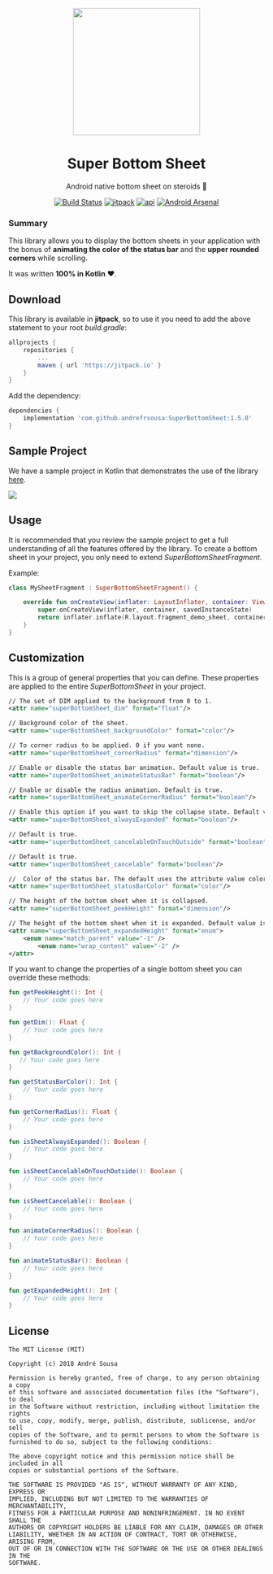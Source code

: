 <p align="center"><a href="https://github.com/andrefrsousa/SuperBottomSheet" target="_blank"><img width="250"src="raw/logo.png"></a></p>
<h1 align="center">Super Bottom Sheet</h1>
<p align="center">Android native bottom sheet on steroids 💪</p>
<p align="center">
  <a href="https://travis-ci.org/andrefrsousa/SuperBottomSheet"><img src="https://travis-ci.org/andrefrsousa/SuperBottomSheet.svg?branch=master" alt="Build Status"></a>
  <a href="https://jitpack.io/#andrefrsousa/SuperBottomSheet"><img src="https://jitpack.io/v/andrefrsousa/SuperBottomSheet.svg" alt="jitpack"></a>
  <a href="https://android-arsenal.com/api?level=14"><img src="https://img.shields.io/badge/API-14%2B-orange.svg?style=flat" alt="api"></a>
  <a href="https://android-arsenal.com/details/1/7259"><img src="https://img.shields.io/badge/Android%20Arsenal-SuperBottomSheet-green.svg?style=flat" alt="Android Arsenal"></a>
</p>
  
### Summary  

This library allows you to display the bottom sheets in your application with the bonus of **animating the color of the status bar** and the **upper rounded corners** while scrolling. 

It was written **100% in Kotlin** ❤️.
  
## Download  
  
This library is available in **jitpack**, so to use it you need to add the above statement to your root *build.gradle*:
   
```groovy  
allprojects {
    repositories {
        ...
        maven { url 'https://jitpack.io' }
    }
}
```
	
Add the dependency:

```groovy 
dependencies {
    implementation 'com.github.andrefrsousa:SuperBottomSheet:1.5.0'
}
```  
  
## Sample Project  

We have a sample project in Kotlin that demonstrates the use of the library [here](https://github.com/andrefrsousa/SuperBottomSheet/blob/master/demo/src/main/java/com/andrefrsousa/superbottomsheet/demo/MainActivity.kt).

![](/raw/example.gif)
  
## Usage  

It is recommended that you review the sample project to get a full understanding of all the features offered by the library. 
To create a bottom sheet in your project, you only need to extend *SuperBottomSheetFragment*.

Example:

```kotlin
class MySheetFragment : SuperBottomSheetFragment() {

    override fun onCreateView(inflater: LayoutInflater, container: ViewGroup?, savedInstanceState: Bundle?): View? {
        super.onCreateView(inflater, container, savedInstanceState)
        return inflater.inflate(R.layout.fragment_demo_sheet, container, false)
    }
}
```
  
## Customization
  
This is a group of general properties that you can define. These properties are applied to the entire *SuperBottomSheet* in your project.

```xml
// The set of DIM applied to the background from 0 to 1.
<attr name="superBottomSheet_dim" format="float"/>  

// Background color of the sheet.
<attr name="superBottomSheet_backgroundColor" format="color"/>

// To corner radius to be applied. 0 if you want none.
<attr name="superBottomSheet_cornerRadius" format="dimension"/>  

// Enable or disable the status bar animation. Default value is true.
<attr name="superBottomSheet_animateStatusBar" format="boolean"/>

// Enable or disable the radius animation. Default is true.
<attr name="superBottomSheet_animateCornerRadius" format="boolean"/>

// Enable this option if you want to skip the collapse state. Default value is false.
<attr name="superBottomSheet_alwaysExpanded" format="boolean"/>

// Default is true.
<attr name="superBottomSheet_cancelableOnTouchOutside" format="boolean"/>

// Default is true.
<attr name="superBottomSheet_cancelable" format="boolean"/>

//  Color of the status bar. The default uses the attribute value colorDark.
<attr name="superBottomSheet_statusBarColor" format="color"/>  

// The height of the bottom sheet when it is collapsed.
<attr name="superBottomSheet_peekHeight" format="dimension"/>

// The height of the bottom sheet when it is expanded. Default value is match_parent (-1).
<attr name="superBottomSheet_expandedHeight" format="enum">
	<enum name="match_parent" value="-1" />
        <enum name="wrap_content" value="-2" />
</attr>
```

If you want to change the properties of a single bottom sheet you can override these methods:

```kotlin
fun getPeekHeight(): Int {
    // Your code goes here
}

fun getDim(): Float {
    // Your code goes here
}

fun getBackgroundColor(): Int {
   // Your code goes here
}

fun getStatusBarColor(): Int {
    // Your code goes here
}

fun getCornerRadius(): Float {
    // Your code goes here
}

fun isSheetAlwaysExpanded(): Boolean {
    // Your code goes here
}

fun isSheetCancelableOnTouchOutside(): Boolean {
    // Your code goes here
}

fun isSheetCancelable(): Boolean {
    // Your code goes here
}

fun animateCornerRadius(): Boolean {
    // Your code goes here
}

fun animateStatusBar(): Boolean {
    // Your code goes here
}

fun getExpandedHeight(): Int {
    // Your code goes here
}


```

## License  
  
```  
The MIT License (MIT)  
  
Copyright (c) 2018 André Sousa  
  
Permission is hereby granted, free of charge, to any person obtaining a copy  
of this software and associated documentation files (the "Software"), to deal  
in the Software without restriction, including without limitation the rights  
to use, copy, modify, merge, publish, distribute, sublicense, and/or sell  
copies of the Software, and to permit persons to whom the Software is  
furnished to do so, subject to the following conditions:  
  
The above copyright notice and this permission notice shall be included in all  
copies or substantial portions of the Software.  
  
THE SOFTWARE IS PROVIDED "AS IS", WITHOUT WARRANTY OF ANY KIND, EXPRESS OR  
IMPLIED, INCLUDING BUT NOT LIMITED TO THE WARRANTIES OF MERCHANTABILITY,  
FITNESS FOR A PARTICULAR PURPOSE AND NONINFRINGEMENT. IN NO EVENT SHALL THE  
AUTHORS OR COPYRIGHT HOLDERS BE LIABLE FOR ANY CLAIM, DAMAGES OR OTHER  
LIABILITY, WHETHER IN AN ACTION OF CONTRACT, TORT OR OTHERWISE, ARISING FROM,  
OUT OF OR IN CONNECTION WITH THE SOFTWARE OR THE USE OR OTHER DEALINGS IN THE  
SOFTWARE.
